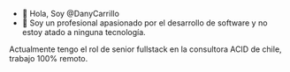 - 👋 Hola, Soy @DanyCarrillo
- 👀 Soy un profesional apasionado por el desarrollo de software y no estoy atado a ninguna tecnología.

Actualmente tengo el rol de senior fullstack en la consultora ACID de chile, trabajo 100% remoto.

<!---
DanyCarrillo/DanyCarrillo is a ✨ special ✨ repository because its `README.md` (this file) appears on your GitHub profile.
You can click the Preview link to take a look at your changes.
--->
